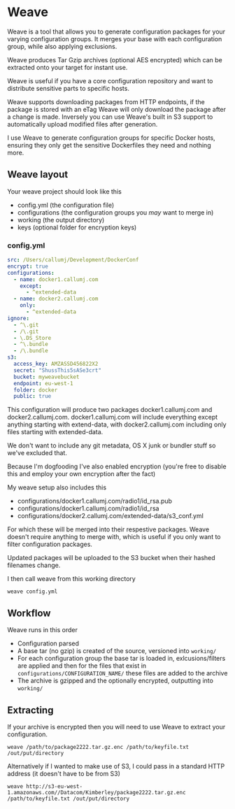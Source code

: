 # Weave

Weave is a tool that allows you to generate configuration packages for your varying configuration groups. It merges your base with each configuration group, while also applying exclusions.

Weave produces Tar Gzip archives (optional AES encrypted) which can be extracted onto your target for instant use.

Weave is useful if you have a core configuration repository and want to distribute sensitive parts to specific hosts.

Weave supports downloading packages from HTTP endpoints, if the package is stored with an eTag Weave will only download the package after a change is made. Inversely you can use Weave's built in S3 support to automatically upload modified files after generation.

I use Weave to generate configuration groups for specific Docker hosts, ensuring they only get the sensitive Dockerfiles they need and nothing more.

## Weave layout

Your weave project should look like this

* config.yml (the configuration file)
* configurations (the configuration groups you *may* want to merge in)
* working (the output directory)
* keys (optional folder for encryption keys)

### config.yml

```yaml
src: /Users/callumj/Development/DockerConf
encrypt: true
configurations:
  - name: docker1.callumj.com
    except:
      - ^extended-data
  - name: docker2.callumj.com
    only:
      - ^extended-data
ignore:
  - ^\.git
  - /\.git
  - \.DS_Store
  - ^\.bundle
  - /\.bundle
s3:
  access_key: AMZASSD456822X2
  secret: "ShussThis5sASe3crt"
  bucket: myweavebucket
  endpoint: eu-west-1
  folder: docker
  public: true
```

This configuration will produce two packages docker1.callumj.com and docker2.callumj.com. docker1.callumj.com will include everything except anything starting with extend-data, with docker2.callumj.com including only files starting with extended-data.

We don't want to include any git metadata, OS X junk or bundler stuff so we've excluded that.

Because I'm dogfooding I've also enabled encryption (you're free to disable this and employ your own encryption after the fact)

My weave setup also includes this

* configurations/docker1.callumj.com/radio1/id_rsa.pub
* configurations/docker1.callumj.com/radio1/id_rsa
* configurations/docker2.callumj.com/extended-data/s3_conf.yml

For which these will be merged into their respestive packages. Weave doesn't require anything to merge with, which is useful if you only want to filter configuration packages.

Updated packages will be uploaded to the S3 bucket when their hashed filenames change.

I then call weave from this working directory

```
weave config.yml
```

## Workflow

Weave runs in this order

* Configuration parsed
* A base tar (no gzip) is created of the source, versioned into `working/`
* For each configuration group the base tar is loaded in, exlcusions/filters are applied and then for the files that exist in `configurations/CONFIGURATION_NAME/` these files are added to the archive
* The archive is gzipped and the optionally encrypted, outputting into `working/`

## Extracting

If your archive is encrypted then you will need to use Weave to extract your configuration.

```
weave /path/to/package2222.tar.gz.enc /path/to/keyfile.txt /out/put/directory
```

Alternatively if I wanted to make use of S3, I could pass in a standard HTTP address (it doesn't have to be from S3)

```
weave http://s3-eu-west-1.amazonaws.com//Datacom/Kimberley/package2222.tar.gz.enc /path/to/keyfile.txt /out/put/directory
```
